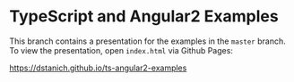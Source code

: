# TypeScript and Angular2 Examples
This branch contains a presentation for the examples in the `master` branch.  To view the presentation, open `index.html` via Github Pages:

https://dstanich.github.io/ts-angular2-examples